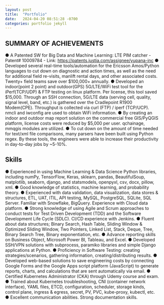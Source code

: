 ```yaml
---
layout: post
title:  "Portfolio"
date:   2024-04-20 08:51:28 -0700
categories: portfolio jekyll
---
```


## SUMMARY OF ACHIEVEMENTS

● A Patented SW for Big Data and Machine Learning: LTE PIM catcher - Patent# 10009784 - Link: https://patents.justia.com/assignee/yupana-inc
● Developed several real-time tools/automation for the Ericsson Amos/Python languages to cut down on diagnostic and action times, as well as the need for additional field re-visits, manlift rental days, and other associated costs. Twenty+ field teams save over $100,000+ annually.
● Developed an indoor(point 2 point) and outdoor(GPS) 5G/LTE/WiFi test tool for the iPerf(TCP/UDP) & FTP testing on linux platform. Per license, this tool saved $15,000. Through an SSH connection, 5G/LTE data (serving cell, quality, signal level, band, etc.) is gathered over the Cradlepoint R1900 Modem(CPE). Throughput is collected via curl (FTP) / iperf (TCP/UCP). nmcli and iwconfig are used to obtain WiFi information.
● By creating an indoor and outdoor map report solution on the commercial free GIS/PyQGIS platform, license costs were reduced by $5,000 per user. qchainage, mmqgis modules are utilized.
● To cut down on the amount of time needed for text/xml file comparisons, many parsers have been built using Python regex. By these tools, the engineers were able to increase their productivity in day-to-day jobs by ~5-10%.

## Skills

● Experienced in using Machine Learning & Data Science Python libraries, including numPy, TensorFlow, Keras, sklearn, pandas, BeautifulSoup, matplotlib, seaborn, django, and statsmodels, openpyxl, csv, docx, pillow, xml.
● Good knowledge of statistics, machine learning, and probability theory.
● Experienced with data validation, data visualization, data stores & structures, ETL, UAT, ITIL, API testing, MySQL, PostgreSQL, SQLite, SQL Server. Familiar with Snowflake, BigQuery. Experience with Cloud data platform.
● Strong knowledge of using Agile and Scrum approaches to conduct tests for Test Driven Development (TDD) and the Software Development Life Cycle (SDLC). CI/CD experience with Jenkins.
● Fluent about data structures; Binary Search, Hash Table, Sliding Window & Optimized Sliding Window, Two Pointers, Linked List, Stack, Deque, Tree, Binary Search Tree, Binary exponentiation, etc.
● Advance reporting skills on Business Object, Microsoft Power BI, Tableau, and Excel.
● Developed SSH/VPN solutions with subprocess, paramiko libraries and simple Django applications at Python.
● Proficiency in Software Testing: creating strategies/scenarios, gathering information, creating/distributing results.
● Developed web-based solutions to save engineering costs by connecting Google Forms and the Google Apps script platform (JavaScript) to generate reports, charts, and calculations that are sent automatically via email.
● Certified Kubernetes Administrator (CKA) through Udemy course and exam.
● Trained about Kubernetes troubleshooting, CNI (container network interface), YAML files, ETCD, configuration, scheduler, storage kinds, control plane, ingress & egress, secret, PV, PVC, kube-proxy, kubectl, etc.
● Excellent communication abilities. Strong documentation skills.
